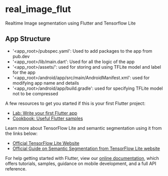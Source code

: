 # real_image_flut

Realtime Image segmentation using Flutter and Tensorflow Lite

## App Structure

- '<app_root>/pubspec.yaml': Used to add packages to the app from pub.dev
- '<app_root>/lib/main.dart': Used for all the logic of the app
- '<app_root>/assets/': used for storing and using TFLite model and label for the app
- '<app_root>/android/app/src/main/AndroidManifest.xml': used for modifying app name and details
- '<app_root>/android/app/build.gradle': used for specifying TFLite model not to be compressed

A few resources to get you started if this is your first Flutter project:

- [Lab: Write your first Flutter app](https://flutter.dev/docs/get-started/codelab)
- [Cookbook: Useful Flutter samples](https://flutter.dev/docs/cookbook)

Learn more about TensorFlow Lite and semantic segmentation using it from the links below:
- [Official TensorFlow Lite Website](https://tensorflow.org/lite)
- [Official Guide on Semantic Segmentation from TensorFlow Lite website](https://www.tensorflow.org/lite/models/segmentation/overview)

For help getting started with Flutter, view our
[online documentation](https://flutter.dev/docs), which offers tutorials,
samples, guidance on mobile development, and a full API reference.
